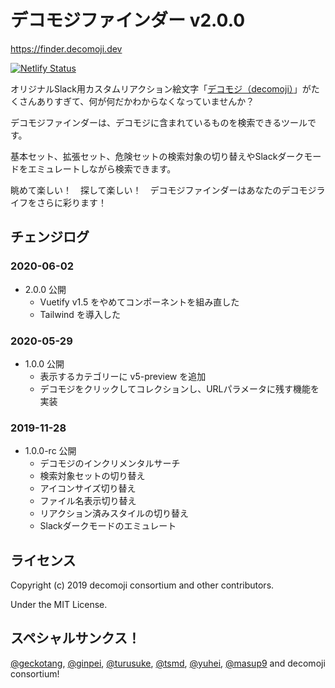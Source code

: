 # デコモジファインダー v2.0.0

https://finder.decomoji.dev

[![Netlify Status](https://api.netlify.com/api/v1/badges/d92c4975-0578-44fa-a005-3d53c1d7363b/deploy-status)](https://app.netlify.com/sites/decomoji-finder/deploys)

オリジナルSlack用カスタムリアクション絵文字「[デコモジ（decomoji）](https://git.io/decomoji)」がたくさんありすぎて、何が何だかわからなくなっていませんか？

デコモジファインダーは、デコモジに含まれているものを検索できるツールです。

基本セット、拡張セット、危険セットの検索対象の切り替えやSlackダークモードをエミュレートしながら検索できます。

眺めて楽しい！　探して楽しい！　デコモジファインダーはあなたのデコモジライフをさらに彩ります！

## チェンジログ

### 2020-06-02

- 2.0.0 公開
  - Vuetify v1.5 をやめてコンポーネントを組み直した
  - Tailwind を導入した

### 2020-05-29

- 1.0.0 公開
  - 表示するカテゴリーに v5-preview を追加
  - デコモジをクリックしてコレクションし、URLパラメータに残す機能を実装

### 2019-11-28

- 1.0.0-rc 公開
  - デコモジのインクリメンタルサーチ
  - 検索対象セットの切り替え
  - アイコンサイズ切り替え
  - ファイル名表示切り替え
  - リアクション済みスタイルの切り替え
  - Slackダークモードのエミュレート

## ライセンス

Copyright (c) 2019 decomoji consortium and other contributors.

Under the MIT License.

## スペシャルサンクス！

[@geckotang](https://github.com/geckotang), [@ginpei](https://github.com/ginpei), [@turusuke](https://github.com/turusuke), [@tsmd](https://github.com/tsmd), [@yuhei](https://github.com/yuhei), [@masup9](https://github.com/masup9) and decomoji consortium!
